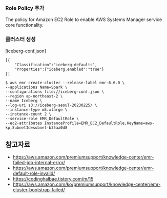 ### Role Policy 추가 ###

The policy for Amazon EC2 Role to enable AWS Systems Manager service core functionality.



### 클러스터 생성 ###
[iceberg-conf.json]
```
[{
    "Classification":"iceberg-defaults",
    "Properties":{"iceberg.enabled":"true"}
}]
```

```
$ aws emr create-cluster --release-label emr-6.6.0 \
--applications Name=Spark \
--configurations file://iceberg-conf.json \
--region ap-northeast-2 \
--name Iceberg \
--log-uri s3://iceberg-seoul-20230225/ \
--instance-type m5.xlarge \
--instance-count 2 \
--service-role EMR_DefaultRole \
--ec2-attributes InstanceProfile=EMR_EC2_DefaultRole,KeyName=aws-kp,SubnetId=subnet-b35aa0d8
```



## 참고자료 ##
* https://aws.amazon.com/premiumsupport/knowledge-center/emr-failed-job-internal-error/
* https://aws.amazon.com/premiumsupport/knowledge-center/emr-default-role-invalid/
* https://codinghalbae.tistory.com/m/15
* https://aws.amazon.com/ko/premiumsupport/knowledge-center/emr-cluster-bootstrap-failed/
